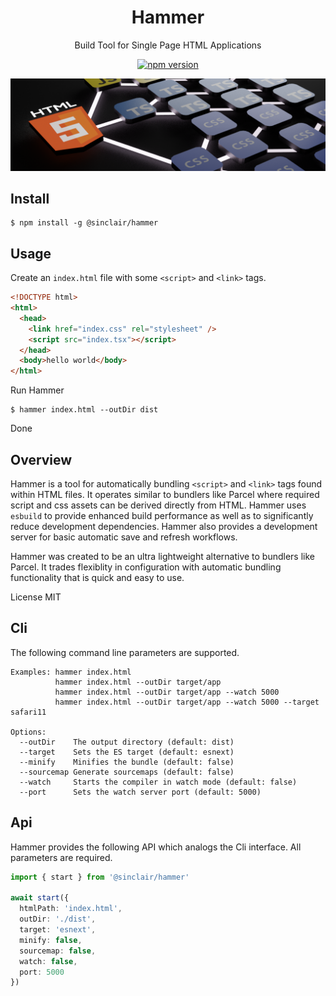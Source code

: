 <div align='center'>

<h1>Hammer</h1>

<p>Build Tool for Single Page HTML Applications</p>

[![npm version](https://badge.fury.io/js/%40sinclair%2Ftypebox.svg)](https://badge.fury.io/js/%40sinclair%2Ftypebox)

<img src="doc/hammer.png" />

</div>

## Install

```shell
$ npm install -g @sinclair/hammer 
```

## Usage

Create an `index.html` file with some `<script>` and `<link>` tags.

```html
<!DOCTYPE html>
<html>
  <head>
    <link href="index.css" rel="stylesheet" />
    <script src="index.tsx"></script>
  </head>
  <body>hello world</body>
</html>
```
Run Hammer
```shell
$ hammer index.html --outDir dist
```
Done
## Overview

Hammer is a tool for automatically bundling `<script>` and `<link>` tags found within HTML files. It operates similar to bundlers like Parcel where required script and css assets can be derived directly from HTML. Hammer uses `esbuild` to provide enhanced build performance as well as to significantly reduce development dependencies. Hammer also provides a development server for basic automatic save and refresh workflows.

Hammer was created to be an ultra lightweight alternative to bundlers like Parcel. It trades flexiblity in configuration with automatic bundling functionality that is quick and easy to use.

License MIT

## Cli

The following command line parameters are supported.

```
Examples: hammer index.html
          hammer index.html --outDir target/app
          hammer index.html --outDir target/app --watch 5000
          hammer index.html --outDir target/app --watch 5000 --target safari11

Options:
  --outDir    The output directory (default: dist)
  --target    Sets the ES target (default: esnext)
  --minify    Minifies the bundle (default: false)
  --sourcemap Generate sourcemaps (default: false)
  --watch     Starts the compiler in watch mode (default: false)
  --port      Sets the watch server port (default: 5000)
```

## Api

Hammer provides the following API which analogs the Cli interface. All parameters are required.

```typescript
import { start } from '@sinclair/hammer'

await start({
  htmlPath: 'index.html', 
  outDir: './dist', 
  target: 'esnext',
  minify: false,
  sourcemap: false,
  watch: false,
  port: 5000
})
```